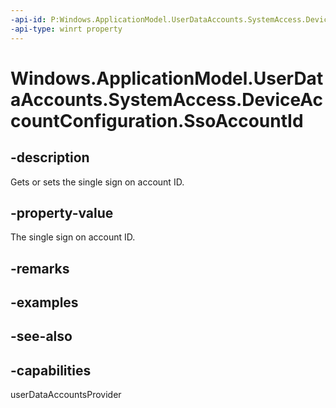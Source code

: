 ```yaml
---
-api-id: P:Windows.ApplicationModel.UserDataAccounts.SystemAccess.DeviceAccountConfiguration.SsoAccountId
-api-type: winrt property
---
```


<!-- Property syntax
public string SsoAccountId { get;  set; }
-->

# Windows.ApplicationModel.UserDataAccounts.SystemAccess.DeviceAccountConfiguration.SsoAccountId

## -description
Gets or sets the single sign on account ID.

## -property-value
The single sign on account ID.

## -remarks

## -examples

## -see-also


## -capabilities
userDataAccountsProvider

